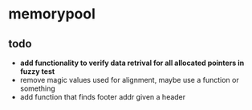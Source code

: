 # memorypool

## todo
- **add functionality to verify data retrival for all allocated pointers in fuzzy test**
- remove magic values used for alignment, maybe use a function or something
- add function that finds footer addr given a header
